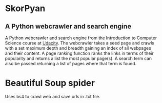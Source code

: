 # SkorPyan
## A Python webcrawler and search engine

A Python webcrawler and search engine from the Introduction to Computer Science course at [Udacity](https://www.udacity.com/). The webcrawler takes a seed page and crawls with a set maximum depth and breadth gaining an index of all webpages and their content. A page ranking function ranks the links in terms of their popularity and returns a list the most popular page(s). A search term can also be passed returning a list of pages where that term is found.

# Beautiful Soup spider

Uses bs4 to crawl web and save urls in .txt file.
